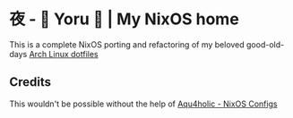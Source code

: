 # 夜 - 🌸 Yoru 🌙 | My NixOS home 

This is a complete NixOS porting and refactoring of my beloved good-old-days [Arch Linux dotfiles](https://github.com/HynDuf/dotfiles)

## Credits

This wouldn't be possible without the help of [Aqu4holic - NixOS Configs](https://github.com/aqu4holic/yuki)
